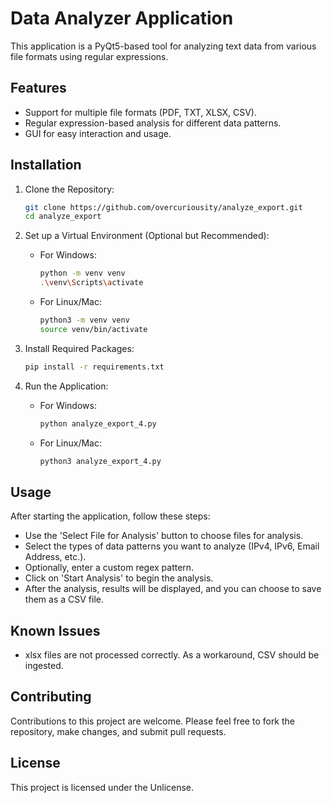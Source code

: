 # Data Analyzer Application

This application is a PyQt5-based tool for analyzing text data from various file formats using regular expressions.

## Features

- Support for multiple file formats (PDF, TXT, XLSX, CSV).
- Regular expression-based analysis for different data patterns.
- GUI for easy interaction and usage.

## Installation

1. Clone the Repository:
   ````bash
   git clone https://github.com/overcuriousity/analyze_export.git
   cd analyze_export
   

3. Set up a Virtual Environment (Optional but Recommended):
   - For Windows:
     ```bash
     python -m venv venv
     .\venv\Scripts\activate
     ```
   - For Linux/Mac:
     ```bash
     python3 -m venv venv
     source venv/bin/activate
     ```

4. Install Required Packages:
   ```bash
   pip install -r requirements.txt
   ```

6. Run the Application:
   - For Windows:
     ```bash
     python analyze_export_4.py
     ```
   - For Linux/Mac:
     ```bash
     python3 analyze_export_4.py
     ```

## Usage

After starting the application, follow these steps:

- Use the 'Select File for Analysis' button to choose files for analysis.
- Select the types of data patterns you want to analyze (IPv4, IPv6, Email Address, etc.).
- Optionally, enter a custom regex pattern.
- Click on 'Start Analysis' to begin the analysis.
- After the analysis, results will be displayed, and you can choose to save them as a CSV file.

## Known Issues

- xlsx files are not processed correctly. As a workaround, CSV should be ingested.

## Contributing

Contributions to this project are welcome. Please feel free to fork the repository, make changes, and submit pull requests.

## License

This project is licensed under the Unlicense.
